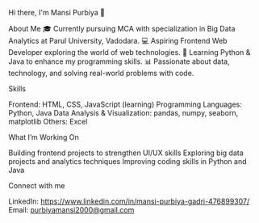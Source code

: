 Hi there, I'm Mansi Purbiya 👋

About Me
🎓 Currently pursuing MCA with specialization in Big Data Analytics at Parul University, Vadodara.
💻 Aspiring Frontend Web Developer exploring the world of web technologies.
🐍 Learning Python & Java to enhance my programming skills.
📊 Passionate about data, technology, and solving real-world problems with code.

Skills

Frontend: HTML, CSS, JavaScript (learning)
Programming Languages: Python, Java
Data Analysis & Visualization: pandas, numpy, seaborn, matplotlib
Others: Excel

What I’m Working On

Building frontend projects to strengthen UI/UX skills
Exploring big data projects and analytics techniques
Improving coding skills in Python and Java

Connect with me

LinkedIn: https://www.linkedin.com/in/mansi-purbiya-gadri-476899307/
Email: purbiyamansi2000@gmail.com
